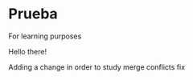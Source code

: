 # Prueba
For learning purposes

Hello there!


Adding a change in order to study merge conflicts fix
